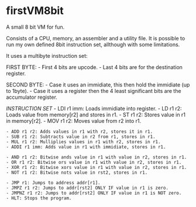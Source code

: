 # firstVM8bit
A small 8 bit VM for fun.

Consists of a CPU, memory, an assembler and a utility file. It is possible to run my own
defined 8bit instruction set, allthough with some limitations.

It uses a multibyte instruction set:

FIRST BYTE: 
    - First 4 bits are upcode.
    - Last 4 bits are for the destination register.

SECOND BYTE:
    - Case it uses an immidiate, this then hold the immidiate (up to 1byte).
    - Case it uses a register then the 4 least significant bits are the accumulator register.

*INSTRUCTION SET*
    - LDI r1 imm: Loads immidiate into register.
    - LD r1 r2: Loads value from memory[r2] and stores in r1.
    - ST r1 r2: Stores value in r1 in memory[r2].
    - MOV r1 r2: Moves value from r2 into r1.

    - ADD r1 r2: Adds values in r1 with r2, stores it in r1.
    - SUB r1 r2: Subtracts value in r2 from r1, stores in r1.
    - MUL r1 r2: Mulliplies values in r1 with r2, stores in r1.
    - ADDI r1 imm: Adds value in r1 with immidiate, stores in r1.

    - AND r1 r2: Bitwise ands value in r1 with value in r2, stores in r1.
    - OR r1 r2: Bitwise ors value in r1 with value in r2, stores in r1.
    - XOR r1 r2: Bitwise xors value in r1 with value in r2, stores in r1.
    - NOT r1 r2: Bitwise nots value in rst2, stores in r1.

    - JMP r1: Jumps to address addr[r1].
    - JMPZ r1 r2: Jumps to addr[rst2] ONLY IF value in r1 is zero.
    - JMPNZ r1 r2: Jumps to addr[rst2] ONLY IF value in r1 is NOT zero.
    - HLT: Stops the program.


